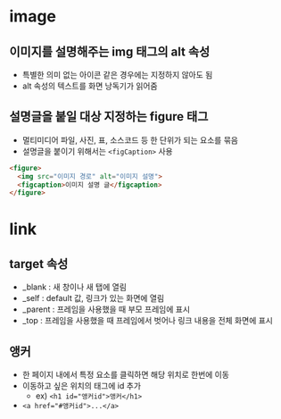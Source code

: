 # image <img>
## 이미지를 설명해주는 img 태그의 alt 속성
- 특별한 의미 없는 아이콘 같은 경우에는 지정하지 않아도 됨
- alt 속성의 텍스트를 화면 낭독기가 읽어줌
## 설명글을 붙일 대상 지정하는 figure 태그
- 멀티미디어 파일, 사진, 표, 소스코드 등 한 단위가 되는 요소를 묶음
- 설명글을 붙이기 위해서는 `<figCaption>` 사용
```html
<figure>
  <img src="이미지 경로" alt="이미지 설명">
  <figcaption>이미지 설명 글</figcaption>
</figure>
```
# link <a>
## target 속성
- _blank : 새 창이나 새 탭에 열림
- _self : default 값, 링크가 있는 화면에 열림
- _parent : 프레임을 사용했을 때 부모 프레임에 표시
- _top : 프레임을 사용했을 때 프레임에서 벗어나 링크 내용을 전체 화면에 표시
## 앵커
- 한 페이지 내에서 특정 요소를 클릭하면 해당 위치로 한번에 이동
- 이동하고 싶은 위치의 태그에 id 추가
  - ex) `<h1 id="앵커id">앵커</h1>`
- `<a href="#앵커id">...</a>`
